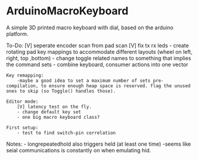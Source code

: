 # ArduinoMacroKeyboard
A simple 3D printed macro keyboard with dial, based on the arduino platform.

To-Do:
    [V] seperate encoder scan from pad scan
    [V] fix tx rx leds
    - create rotating pad key mappings to accommodate different layouts (wheel on left, right, top ,bottom)
    - change toggle related names to something that implies the command sets
    - combine keyboard, consumer actions into one vector

    Key remapping:
        -maybe a good idea to set a maximum number of sets pre-compilation, to ensure enough heap space is reserved. flag the unused ones to skip (so Toggle() handles those).

    Editor mode:
        [V] latency test on the fly.
        - change default key set
        - one big macro keyboard class?

    First setup:
        - test to find switch-pin correlation

Notes:
    - longrepeatedhold also triggers held (at least one time)
    -seems like seial communications is constantly on when emulating hid.
